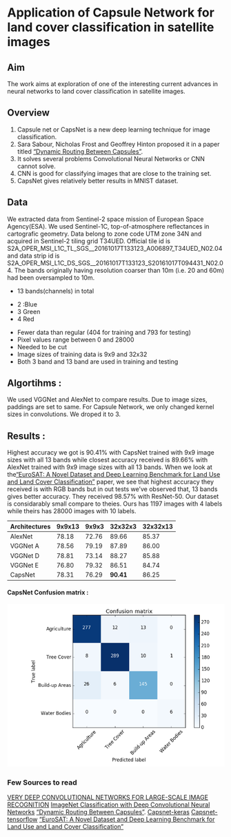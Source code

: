 # Application of Capsule Network for land cover classification in satellite images

## Aim

The work aims at exploration of one of the interesting current advances in neural networks to land cover classification in satellite images.

## Overview

1. Capsule net or CapsNet is a new deep learning technique for image classification.
2. Sara Sabour, Nicholas Frost and Geoffrey Hinton proposed it in a paper titled [“Dynamic Routing Between Capsules”](https://arxiv.org/abs/1710.09829).
3. It solves several problems Convolutional Neural Networks or CNN cannot solve.
4. CNN is good for classifying images that are close to the training set.
5. CapsNet gives relatively better results in MNIST dataset.

## Data
We extracted data from Sentinel-2 space mission of European Space Agency(ESA). We used Sentinel-1C, top-of-atmosphere reflectances in cartografic geometry. Data belong to zone code UTM zone 34N and acquired in Sentinel-2 tiling grid T34UED. Official tile id is S2A_OPER_MSI_L1C_TL_SGS__20161017T133123_A006897_T34UED_N02.04 and data strip id is S2A_OPER_MSI_L1C_DS_SGS__20161017T133123_S20161017T094431_N02.04.
The bands originally having resolution coarser than 10m  (i.e. 20 and 60m) had been oversampled to 10m.

* 13 bands(channels) in total 
+ 2 :Blue
+ 3 Green
+ 4 Red
* Fewer data than regular (404 for training and 793 for testing)
* Pixel values range between 0 and 28000
* Needed to be cut
* Image sizes of training data is 9x9 and 32x32
* Both 3 band and 13 band are used in training and testing

<!---
## RGB Image : 
![alt text](https://github.com/HuseyinUtkuASLAN/Thesis_CapsuleNetwork_SatelliteImage/blob/master/input/scripts/RGB_city "whole city")
## Few Sources : 
--->

## Algortihms :
We used VGGNet and AlexNet to compare results. Due to image sizes, paddings are set to same. For Capsule Network, we only changed kernel sizes in convolutions. We droped it to 3.

## Results :
Highest accuracy we got is 90.41% with CapsNet trained with 9x9 image sizes with all 13 bands while closest accuracy received is 89.66% with AlexNet trained with 9x9 image sizes with all 13 bands. When we look at the[“EuroSAT: A Novel Dataset and Deep Learning Benchmark for Land Use and Land Cover Classification”](https://arxiv.org/abs/1709.00029) paper, we see that highest accuracy they received is with RGB bands but in out tests we’ve observed that, 13 bands gives better accuracy. They received 98.57% with ResNet-50. Our dataset is considarably small compare to theies. Ours has 1197 images with 4 labels while theirs has 28000 images with 10 labels.


| Architectures | 9x9x13 | 9x9x3 | 32x32x3 | 32x32x13 |
| --- | --- | --- | --- | --- |
| AlexNet | 78.18 | 72.76 | 89.66 | 85.37 |
| VGGNet A | 78.56 | 79.19 | 87.89 | 86.00 |
| VGGNet D | 78.81 | 73.14 | 88.27 | 85.88 |
| VGGNet E | 76.80 | 79.32 | 86.51 | 84.74 |
| CapsNet | 78.31 | 76.29 | **90.41** |86.25 |

#### CapsNet Confusion matrix :
![alt text](https://github.com/HuseyinUtkuASLAN/Thesis_CapsuleNetwork_SatelliteImage/blob/master/confusion_matrix.png "confusion matirx of CapsNet")

### Few Sources to read
[VERY DEEP CONVOLUTIONAL NETWORKS FOR LARGE-SCALE IMAGE RECOGNITION](https://arxiv.org/pdf/1409.1556.pdf)
[ ImageNet Classification with Deep Convolutional Neural Networks](https://papers.nips.cc/paper/4824-imagenet-classification-with-deep-convolutional-neural-networks.pdf)
[“Dynamic Routing Between Capsules”](https://arxiv.org/abs/1710.09829).
[Capsnet-keras](https://github.com/XifengGuo/CapsNet-Keras)
[Capsnet-tensorflow](https://github.com/ageron/handson-ml/blob/master/extra_capsnets.ipynb)
[“EuroSAT: A Novel Dataset and Deep Learning Benchmark for Land Use and Land Cover Classification”](https://arxiv.org/abs/1709.00029)
